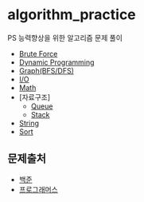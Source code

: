 # algorithm_practice
PS 능력향상을 위한 알고리즘 문제 풀이
- [Brute Force](https://github.com/wltn716/algorithm_practice/tree/master/baekjoon/BF)
- [Dynamic Programming](https://github.com/wltn716/algorithm_practice/tree/master/baekjoon/DP)
- [Graph(BFS/DFS)](https://github.com/wltn716/algorithm_practice/tree/master/baekjoon/graph)
- [I/O](https://github.com/wltn716/algorithm_practice/tree/master/baekjoon/io)
- [Math](https://github.com/wltn716/algorithm_practice/tree/master/baekjoon/math)
- [자료구조] 
    - [Queue](https://github.com/wltn716/algorithm_practice/tree/master/baekjoon/queue)
    - [Stack](https://github.com/wltn716/algorithm_practice/tree/master/baekjoon/stack)
- [String](https://github.com/wltn716/algorithm_practice/tree/master/baekjoon/string)
- [Sort](https://github.com/wltn716/algorithm_practice/tree/master/baekjoon/sort)

## 문제출처
- [백준](https://www.acmicpc.net/problem/)
- [프로그래머스](https://programmers.co.kr/learn/challenges)